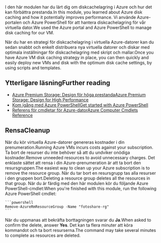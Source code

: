 <span data-ttu-id="37ec8-101">I den här modulen har du lärt dig om diskcachelagring i Azure och hur det kan förbättra prestanda.</span><span class="sxs-lookup"><span data-stu-id="37ec8-101">In this module, you learned about Azure disk caching and how it potentially improves performance.</span></span> <span data-ttu-id="37ec8-102">Vi använde Azure-portalen och Azure PowerShell för att hantera diskcachelagring för vår virtuella dator.</span><span class="sxs-lookup"><span data-stu-id="37ec8-102">We used the Azure portal and Azure PowerShell to manage disk caching for our VM.</span></span> 

<span data-ttu-id="37ec8-103">När du har en strategi för diskcachelagring i virtuella Azure-datorer kan du sedan snabbt och enkelt distribuera nya virtuella datorer och diskar med optimala inställningar för diskcachelagring med skript och mallar.</span><span class="sxs-lookup"><span data-stu-id="37ec8-103">Once you have Azure VM disk caching strategy in place, you can then quickly and easily deploy new VMs and disk with the optimum disk cache settings, by using scripts and templates.</span></span>

## <a name="further-reading"></a><span data-ttu-id="37ec8-104">Ytterligare läsning</span><span class="sxs-lookup"><span data-stu-id="37ec8-104">Further reading</span></span>

- [<span data-ttu-id="37ec8-105">Azure Premium Storage: Design för höga prestanda</span><span class="sxs-lookup"><span data-stu-id="37ec8-105">Azure Premium Storage: Design for High Performance</span></span>](https://docs.microsoft.com/azure/virtual-machines/windows/premium-storage-performance)
- [<span data-ttu-id="37ec8-106">Kom igång med Azure PowerShell</span><span class="sxs-lookup"><span data-stu-id="37ec8-106">Get started with Azure PowerShell</span></span>](https://docs.microsoft.com/powershell/azure/get-started-azureps?view=azurermps-6.8.1)
- [<span data-ttu-id="37ec8-107">Referens för cmdletar för Azure-dator</span><span class="sxs-lookup"><span data-stu-id="37ec8-107">Azure Computer Cmdlets Reference</span></span>](https://docs.microsoft.com/powershell/module/azurerm.compute/?view=azurermps-6.8.1#vm_disks)


## <a name="cleanup"></a><span data-ttu-id="37ec8-108">Rensa</span><span class="sxs-lookup"><span data-stu-id="37ec8-108">Cleanup</span></span>
<!---TODO: Update for sandbox?--->

<span data-ttu-id="37ec8-109">När du kör virtuella Azure-datorer genereras kostnader i din prenumeration.</span><span class="sxs-lookup"><span data-stu-id="37ec8-109">Running Azure VMs incurs costs against your subscription.</span></span> <span data-ttu-id="37ec8-110">Ta bort de resurser du inte behöver så att du undviker onödiga kostnader.</span><span class="sxs-lookup"><span data-stu-id="37ec8-110">Remove unneeded resources to avoid unnecessary charges.</span></span> <span data-ttu-id="37ec8-111">Det enklaste sättet att rensa i din Azure-prenumeration är att ta bort den resursgruppen.</span><span class="sxs-lookup"><span data-stu-id="37ec8-111">The easiest way to clean up your Azure subscription is to remove the resource group.</span></span> <span data-ttu-id="37ec8-112">När du tar bort en resursgrupp tas alla resurser i den gruppen bort.</span><span class="sxs-lookup"><span data-stu-id="37ec8-112">Deleting a resource group deletes all the resources in that group.</span></span> <span data-ttu-id="37ec8-113">När du är färdig med den här modulen kör du följande Azure PowerShell-cmdlet:</span><span class="sxs-lookup"><span data-stu-id="37ec8-113">When you're finished with this module, run the following Azure PowerShell cmdlet:</span></span>

    ```powershell
    Remove-AzureRmResourceGroup -Name "fotoshare-rg"
    ```

<span data-ttu-id="37ec8-114">När du uppmanas att bekräfta borttagningen svarar du **Ja**.</span><span class="sxs-lookup"><span data-stu-id="37ec8-114">When asked to confirm the delete, answer **Yes**.</span></span> <span data-ttu-id="37ec8-115">Det kan ta flera minuter att köra kommandot och ta bort resurserna.</span><span class="sxs-lookup"><span data-stu-id="37ec8-115">The command may take several minutes to complete as resources are deleted.</span></span>
